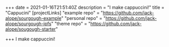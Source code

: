 +++
date = 2021-01-16T21:51:40Z
description = "I make cappuccini!"
title = "Cappucini"
[projectLinks]
"example repo" = "https://github.com/jack-alope/sourgough-example"
"personal repo" = "https://github.com/jack-alope/sourgough-ipfs"
"theme repo" = "https://github.com/jack-alope/sougough-starter"

+++
I make cappuccini!